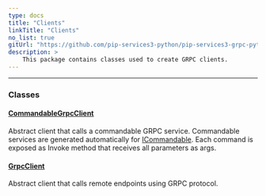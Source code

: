 ```yaml
---
type: docs
title: "Clients"
linkTitle: "Clients"
no_list: true
gitUrl: "https://github.com/pip-services3-python/pip-services3-grpc-python"
description: >
    This package contains classes used to create GRPC clients.
---
```

---
<div class="module-body"> 

### Classes

#### [CommandableGrpcClient](commandable_grpc_client)
Abstract client that calls a commandable GRPC service.
Commandable services are generated automatically for [ICommandable](../../commons/commands/icommandable). Each command is exposed as Invoke method that receives all parameters as args.

#### [GrpcClient](grpc_client)
Abstract client that calls remote endpoints using GRPC protocol.


</div>


